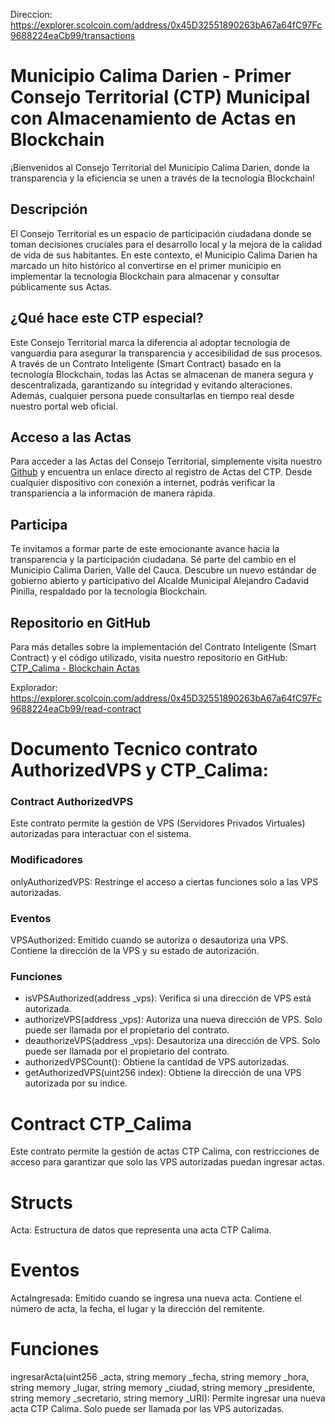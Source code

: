 Direccion: https://explorer.scolcoin.com/address/0x45D32551890263bA67a64fC97Fc9688224eaCb99/transactions

# Municipio Calima Darien - Primer Consejo Territorial (CTP) Municipal con Almacenamiento de Actas en Blockchain

¡Bienvenidos al Consejo Territorial del Municipio Calima Darien, donde la transparencia y la eficiencia se unen a través de la tecnología Blockchain!

## Descripción

El Consejo Territorial es un espacio de participación ciudadana donde se toman decisiones cruciales para el desarrollo local y la mejora de la calidad de vida de sus habitantes. En este contexto, el Municipio Calima Darien ha marcado un hito histórico al convertirse en el primer municipio en implementar la tecnología Blockchain para almacenar y consultar públicamente sus Actas.

## ¿Qué hace este CTP especial?

Este Consejo Territorial marca la diferencia al adoptar tecnología de vanguardia para asegurar la transparencia y accesibilidad de sus procesos. A través de un Contrato Inteligente (Smart Contract) basado en la tecnología Blockchain, todas las Actas se almacenan de manera segura y descentralizada, garantizando su integridad y evitando alteraciones. Además, cualquier persona puede consultarlas en tiempo real desde nuestro portal web oficial.

## Acceso a las Actas

Para acceder a las Actas del Consejo Territorial, simplemente visita nuestro [Github](https://github.com/blockchaintechnologysas/SmartContract/blob/main/actas/CTP_Calima/README.md) y encuentra un enlace directo al registro de Actas del CTP. Desde cualquier dispositivo con conexión a internet, podrás verificar la transpariencia a la información de manera rápida.

## Participa

Te invitamos a formar parte de este emocionante avance hacia la transparencia y la participación ciudadana. Sé parte del cambio en el Municipio Calima Darien, Valle del Cauca. Descubre un nuevo estándar de gobierno abierto y participativo del Alcalde Municipal Alejandro Cadavid Pinilla, respaldado por la tecnología Blockchain.

## Repositorio en GitHub

Para más detalles sobre la implementación del Contrato Inteligente (Smart Contract) y el código utilizado, visita nuestro repositorio en GitHub: [CTP_Calima - Blockchain Actas](https://github.com/blockchaintechnologysas/SmartContract/tree/main/actas/CTP_Calima)

Explorador: https://explorer.scolcoin.com/address/0x45D32551890263bA67a64fC97Fc9688224eaCb99/read-contract 

# Documento Tecnico contrato AuthorizedVPS y CTP_Calima:

### Contract AuthorizedVPS
Este contrato permite la gestión de VPS (Servidores Privados Virtuales) autorizadas para interactuar con el sistema.

### Modificadores
onlyAuthorizedVPS: Restringe el acceso a ciertas funciones solo a las VPS autorizadas.

### Eventos

VPSAuthorized: Emitido cuando se autoriza o desautoriza una VPS. Contiene la dirección de la VPS y su estado de autorización.
### Funciones

* isVPSAuthorized(address _vps): Verifica si una dirección de VPS está autorizada.
* authorizeVPS(address _vps): Autoriza una nueva dirección de VPS. Solo puede ser llamada por el propietario del contrato.
* deauthorizeVPS(address _vps): Desautoriza una dirección de VPS. Solo puede ser llamada por el propietario del contrato.
* authorizedVPSCount(): Obtiene la cantidad de VPS autorizadas.
* getAuthorizedVPS(uint256 index): Obtiene la dirección de una VPS autorizada por su índice.

# Contract CTP_Calima
Este contrato permite la gestión de actas CTP Calima, con restricciones de acceso para garantizar que solo las VPS autorizadas puedan ingresar actas.

# Structs
Acta: Estructura de datos que representa una acta CTP Calima.

# Eventos
ActaIngresada: Emitido cuando se ingresa una nueva acta. Contiene el número de acta, la fecha, el lugar y la dirección del remitente.

# Funciones
ingresarActa(uint256 _acta, string memory _fecha, string memory _hora, string memory _lugar, string memory _ciudad, string memory _presidente, string memory _secretario, string memory _URI): Permite ingresar una nueva acta CTP Calima. Solo puede ser llamada por las VPS autorizadas.
